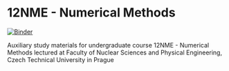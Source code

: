 # 12NME - Numerical Methods
[![Binder](https://mybinder.org/badge.svg)](https://mybinder.org/v2/gh/valenpe7/numerical_methods/master)

Auxiliary study materials for undergraduate course 12NME - Numerical Methods lectured at Faculty of Nuclear Sciences and Physical Engineering, Czech Technical University in Prague
